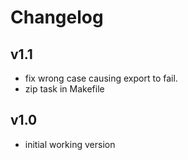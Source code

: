 # Changelog

## v1.1
- fix wrong case causing export to fail.
- zip task in Makefile

## v1.0
- initial working version
